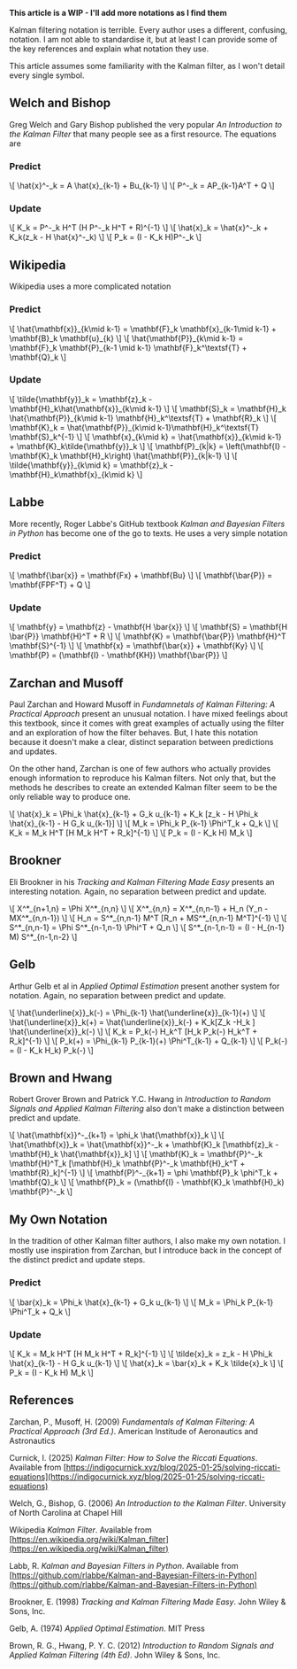 **This article is a WIP - I'll add more notations as I find them**

Kalman filtering notation is terrible. Every author uses a different, confusing, 
notation. I am not able to standardise it, but at least I can provide some of 
the key references and explain what notation they use.

This article assumes some familiarity with the Kalman filter, as I won't detail
every single symbol.

## Welch and Bishop

Greg Welch and Gary Bishop published the very popular 
_An Introduction to the Kalman Filter_ that many people see as a first resource. 
The equations are

### Predict
\\[ \hat{x}^-\_k = A \hat{x}\_{k-1} + Bu\_{k-1} \\]
\\[ P^-\_k = AP\_{k-1}A^T + Q \\]

### Update
\\[ K_k = P^-\_k H^T (H P^-\_k H^T + R)^{-1} \\]
\\[ \hat{x}\_k = \hat{x}^-\_k + K\_k(z\_k - H \hat{x}^-\_k) \\]
\\[ P\_k = (I - K\_k H)P^-\_k \\]

## Wikipedia

Wikipedia uses a more complicated notation

### Predict 

\\[ \hat{\mathbf{x}}\_{k\mid k-1} = \mathbf{F}\_k \mathbf{x}\_{k-1\mid k-1} + \mathbf{B}\_k \mathbf{u}\_{k} \\]
\\[ \hat{\mathbf{P}}\_{k\mid k-1} = \mathbf{F}\_k \mathbf{P}\_{k-1 \mid k-1} \mathbf{F}\_k^\textsf{T} + \mathbf{Q}\_k \\]

### Update

\\[ \tilde{\mathbf{y}}\_k = \mathbf{z}\_k -\mathbf{H}\_k\hat{\mathbf{x}}\_{k\mid k-1} \\]
\\[ \mathbf{S}\_k = \mathbf{H}\_k \hat{\mathbf{P}}\_{k\mid k-1} \mathbf{H}\_k^\textsf{T} + \mathbf{R}\_k \\]
\\[ \mathbf{K}\_k = \hat{\mathbf{P}}_{k\mid k-1}\mathbf{H}_k^\textsf{T} \mathbf{S}_k^{-1} \\]
\\[ \mathbf{x}\_{k\mid k} = \hat{\mathbf{x}}\_{k\mid k-1} + \mathbf{K}\_k\tilde{\mathbf{y}}\_k \\]
\\[ \mathbf{P}\_{k|k} = \left(\mathbf{I} - \mathbf{K}\_k \mathbf{H}\_k\right) \hat{\mathbf{P}}\_{k|k-1} \\]
\\[ \tilde{\mathbf{y}}\_{k\mid k} = \mathbf{z}\_k - \mathbf{H}\_k\mathbf{x}\_{k\mid k} \\]

## Labbe

More recently, Roger Labbe's GitHub textbook
_Kalman and Bayesian Filters in Python_ has become one of the go to texts. 
He uses a very simple notation

### Predict

\\[ \mathbf{\bar{x}} = \mathbf{Fx} + \mathbf{Bu} \\]
\\[ \mathbf{\bar{P}} = \mathbf{FPF^T} + Q \\]

### Update

\\[ \mathbf{y} = \mathbf{z} - \mathbf{H \bar{x}} \\]
\\[ \mathbf{S} = \mathbf{H \bar{P}} \mathbf{H}^T + R \\]
\\[ \mathbf{K} = \mathbf{\bar{P}} \mathbf{H}^T \mathbf{S}^{-1} \\]
\\[ \mathbf{x} = \mathbf{\bar{x}} + \mathbf{Ky} \\]
\\[ \mathbf{P} = (\mathbf{I} - \mathbf{KH}) \mathbf{\bar{P}} \\]

## Zarchan and Musoff

Paul Zarchan and Howard Musoff in
_Fundamnetals of Kalman Filtering: A Practical Approach_ present an unusual 
notation. I have mixed feelings about this textbook, since it comes with great 
examples of actually using the filter and an exploration of how the filter 
behaves. But, I hate this notation because it doesn't make a clear, distinct 
separation between predictions and updates.

On the other hand, Zarchan is one of few authors who actually provides enough 
information to reproduce his Kalman filters. Not only that, but the methods he 
describes to create an extended Kalman filter seem to be the only reliable way 
to produce one.

\\[ \hat{x}\_k = \Phi\_k \hat{x}\_{k-1} + G_k u\_{k-1} + K\_k [z\_k - H \Phi\_k \hat{x}\_{k-1} - H G\_k u\_{k-1}] \\]
\\[ M\_k = \Phi\_k P\_{k-1} \Phi^T\_k + Q\_k \\]
\\[ K\_k = M\_k H^T [H M\_k H^T + R\_k]^{-1} \\]
\\[ P\_k = (I - K\_k H) M\_k \\]

## Brookner

Eli Brookner in his _Tracking and Kalman Filtering Made Easy_ presents an 
interesting notation. Again, no separation between predict and update.

\\[ X^\*\_{n+1,n} = \Phi X^\*\_{n,n} \\]
\\[ X^\*\_{n,n} = X^\*\_{n,n-1} + H\_n (Y\_n - MX^\*\_{n,n-1}) \\]
\\[ H\_n = S^\*\_{n,n-1} M^T [R\_n + MS^\*\_{n,n-1} M^T]^{-1} \\]
\\[ S^\*\_{n,n-1} = \Phi S^\*\_{n-1,n-1} \Phi^T + Q\_n \\]
\\[ S^\*\_{n-1,n-1} = (I - H\_{n-1} M) S^\*\_{n-1,n-2} \\]

## Gelb

Arthur Gelb et al in _Applied Optimal Estimation_ present another system 
for notation. Again, no separation between predict and update.

\\[ \hat{\underline{x}}\_k(-) = \Phi\_{k-1} \hat{\underline{x}}\_{k-1}(+) \\]
\\[ \hat{\underline{x}}\_k(+) = \hat{\underline{x}}\_k(-) + K_k[Z\_k -H\_k ] \hat{\underline{x}}\_k(-) \\]
\\[ K\_k = P\_k(-) H\_k^T [H\_k P\_k(-) H\_k^T + R\_k]^{-1} \\]
\\[ P\_k(+) = \Phi\_{k-1} P\_{k-1}(+) \Phi^T\_{k-1} + Q\_{k-1} \\]
\\[ P\_k(-) = (I - K\_k H\_k) P\_k(-) \\]

## Brown and Hwang

Robert Grover Brown and Patrick Y.C. Hwang in
_Introduction to Random Signals and Applied Kalman Filtering_ also don't make a 
distinction between predict and update.

\\[ \hat{\mathbf{x}}^-\_{k+1} = \phi\_k \hat{\mathbf{x}}\_k \\]
\\[ \hat{\mathbf{x}}\_k = \hat{\mathbf{x}}^-\_k + \mathbf{K}\_k [\mathbf{z}\_k - \mathbf{H}\_k \hat{\mathbf{x}}\_k] \\]
\\[ \mathbf{K}\_k = \mathbf{P}^-\_k \mathbf{H}^T\_k [\mathbf{H}\_k \mathbf{P}^-\_k \mathbf{H}\_k^T + \mathbf{R}\_k]^{-1} \\]
\\[ \mathbf{P}^-\_{k+1} = \phi \mathbf{P}\_k \phi^T\_k + \mathbf{Q}\_k \\]
\\[ \mathbf{P}\_k = (\mathbf{I} - \mathbf{K}\_k \mathbf{H}\_k) \mathbf{P}^-\_k \\]

## My Own Notation 

In the tradition of other Kalman filter authors, I also make my own notation. I
mostly use inspiration from Zarchan, but I introduce back in the concept of the 
distinct predict and update steps.

### Predict

\\[ \bar{x}\_k = \Phi\_k \hat{x}\_{k-1} + G_k u\_{k-1} \\]
\\[ M\_k = \Phi\_k P\_{k-1} \Phi^T\_k + Q\_k \\]

### Update

\\[ K\_k = M\_k H^T [H M\_k H^T + R\_k]^{-1} \\]
\\[ \tilde{x}\_k = z\_k - H \Phi\_k \hat{x}\_{k-1} - H G\_k u\_{k-1} \\]
\\[ \hat{x}\_k = \bar{x}\_k + K\_k \tilde{x}\_k \\]
\\[ P\_k = (I - K\_k H) M\_k \\]

## References 

Zarchan, P., Musoff, H. (2009) *Fundamentals of Kalman Filtering: A Practical Approach (3rd Ed.)*. 
American Institude of Aeronautics and Astronautics

Curnick, I. (2025) *Kalman Filter: How to Solve the Riccati Equations*.
Available from [https://indigocurnick.xyz/blog/2025-01-25/solving-riccati-equations](https://indigocurnick.xyz/blog/2025-01-25/solving-riccati-equations)

Welch, G., Bishop, G. (2006) *An Introduction to the Kalman Filter*. University of North Carolina at Chapel Hill

Wikipedia *Kalman Filter*. Available from [https://en.wikipedia.org/wiki/Kalman_filter](https://en.wikipedia.org/wiki/Kalman_filter)

Labb, R. *Kalman and Bayesian Filters in Python*. Available from [https://github.com/rlabbe/Kalman-and-Bayesian-Filters-in-Python](https://github.com/rlabbe/Kalman-and-Bayesian-Filters-in-Python)

Brookner, E. (1998) *Tracking and Kalman Filtering Made Easy*. John Wiley & Sons, Inc.

Gelb, A. (1974) *Applied Optimal Estimation*. MIT Press

Brown, R. G., Hwang, P. Y. C. (2012) *Introduction to Random Signals and Applied Kalman Filtering (4th Ed)*. John Wiley & Sons, Inc.